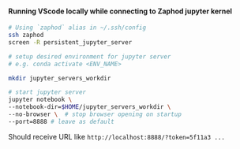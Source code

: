#### Running VScode locally while connecting to Zaphod jupyter kernel 


```bash
# Using `zaphod` alias in ~/.ssh/config 
ssh zaphod
screen -R persistent_jupyter_server

# setup desired environment for jupyter server
# e.g. conda activate <ENV_NAME>

mkdir jupyter_servers_workdir

# start jupyter server
jupyter notebook \
--notebook-dir=$HOME/jupyter_servers_workdir \
--no-browser \  # stop browser opening on startup
--port=8888 # leave as default

```
Should receive URL like `http://localhost:8888/?token=5f11a3 ...`

